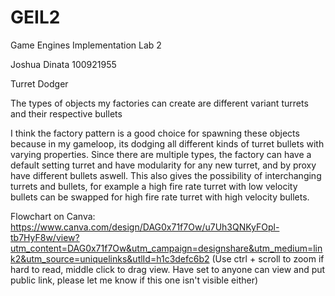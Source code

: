 # GEIL2
Game Engines Implementation Lab 2

Joshua Dinata
100921955

Turret Dodger

The types of objects my factories can create are different variant turrets and their respective bullets

I think the factory pattern is a good choice for spawning these objects because in my gameloop, its dodging all different kinds of turret bullets with varying properties. Since there are multiple types, the factory can have a default setting turret and have modularity for any new turret, and by proxy have different bullets aswell. This also gives the possibility of interchanging turrets and bullets, for example a high fire rate turret with low velocity bullets can be swapped for high fire rate turret with high velocity bullets.

Flowchart on Canva: https://www.canva.com/design/DAG0x71f7Ow/u7Uh3QNKyFOpl-tb7HyF8w/view?utm_content=DAG0x71f7Ow&utm_campaign=designshare&utm_medium=link2&utm_source=uniquelinks&utlId=h1c3defc6b2
(Use ctrl + scroll to zoom if hard to read, middle click to drag view. Have set to anyone can view and put public link, please let me know if this one isn't visible either)
